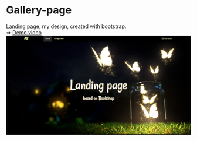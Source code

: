 # Gallery-page

[Landing page](https://rawgit.com/atanyday/Landing-Nature/master/index.html), my design, created with bootstrap.
<br>
=> [Demo video](https://youtu.be/6167iyWR_6o?list=PLfslS7IBS7XccqD7Yet2KDusjarx1G2Lv)
<br>
![Picture](Main.jpg)
